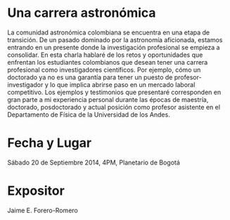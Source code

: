 Una carrera astronómica
=======================

La comunidad astronómica colombiana se encuentra en una etapa de transición. De un pasado dominado por la astronomía aficionada, estamos entrando en un presente donde la investigación profesional se empieza a consolidar. En esta charla hablaré de los retos y oportunidades que enfrentan los estudiantes colombianos que desean tener una carrera profesional como investigadores científicos. Por ejemplo, cómo un doctorado ya no es una garantía para tener un puesto de profesor-investigador y lo que implica abrirse paso en un mercado laboral competitivo. Los ejemplos y testimonios que presentaré corresponden en gran parte a mi experiencia personal durante las épocas de maestría, doctorado, posdoctorado y actual posición como profesor asistente en el Departamento de Física de la Universidad de los Andes.

Fecha y Lugar
==============
Sábado 20 de Septiembre 2014, 4PM, Planetario de Bogotá

Expositor
==========
Jaime E. Forero-Romero